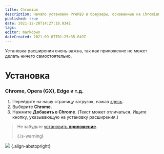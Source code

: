 ```yaml
---
title: Chromium
description: Начало установки PreMID в браузеры, основанные на Chromium
published: true
date: 2021-12-20T14:27:18.034Z
tags:
editor: markdown
dateCreated: 2021-09-07T01:25:35.049Z
---
```


Установка расширения очень важна, так как приложение не может делать ничего самостоятельно.

# Установка
### Chrome, Opera (GX), Edge и т.д.
1. Перейдите на нашу страницу загрузок, нажав [здесь](https://premid.app/downloads).
2. Выберите **Chrome**.
3. Нажмите **Добавить в Chrome**. (Текст может отличаться. Ищите кнопку, указывающую на установку расширения.)

> Не забудьте [установить **приложение**](/install). 
> 
> {.is-warning}

![](https://img.icons8.com/color/2x/chrome.png) {.align-abstopright}
